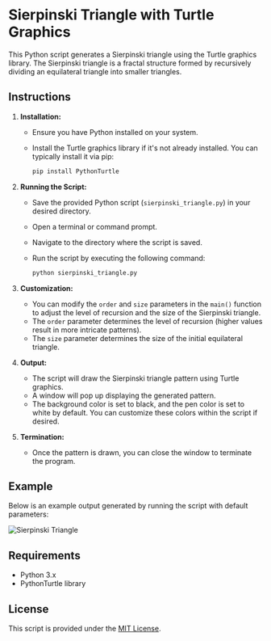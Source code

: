 # Sierpinski Triangle with Turtle Graphics

This Python script generates a Sierpinski triangle using the Turtle graphics library. The Sierpinski triangle is a fractal structure formed by recursively dividing an equilateral triangle into smaller triangles.

## Instructions

1. **Installation:**
   - Ensure you have Python installed on your system.
   - Install the Turtle graphics library if it's not already installed. You can typically install it via pip:

     ```bash
     pip install PythonTurtle
     ```

2. **Running the Script:**
   - Save the provided Python script (`sierpinski_triangle.py`) in your desired directory.
   - Open a terminal or command prompt.
   - Navigate to the directory where the script is saved.
   - Run the script by executing the following command:

     ```bash
     python sierpinski_triangle.py
     ```

3. **Customization:**
   - You can modify the `order` and `size` parameters in the `main()` function to adjust the level of recursion and the size of the Sierpinski triangle.
   - The `order` parameter determines the level of recursion (higher values result in more intricate patterns).
   - The `size` parameter determines the size of the initial equilateral triangle.

4. **Output:**
   - The script will draw the Sierpinski triangle pattern using Turtle graphics.
   - A window will pop up displaying the generated pattern.
   - The background color is set to black, and the pen color is set to white by default. You can customize these colors within the script if desired.

5. **Termination:**
   - Once the pattern is drawn, you can close the window to terminate the program.

## Example

Below is an example output generated by running the script with default parameters:

![Sierpinski Triangle](sierpinski_triangle.png)

## Requirements

- Python 3.x
- PythonTurtle library

## License

This script is provided under the [MIT License](LICENSE).
